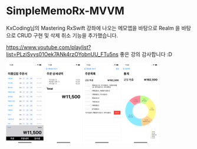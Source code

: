 # SimpleMemoRx-MVVM

KxCoding님의 
Mastering RxSwift 강좌에 나오는 메모앱을 바탕으로 Realm 을 바탕으로 CRUD 구현 및 삭제 취소 기능을 추가했습니다.

https://www.youtube.com/playlist?list=PLziSvys01Oek7ANk4rzOYobnUU_FTu5ns
좋은 강의 감사합니다 :D


<div>
  <img src="https://github.com/daniel8327/MippeumCalcuratorRx/blob/master/capture/미쁨김밥1.png?raw=true" width="20%"/>
  <img src="https://github.com/daniel8327/MippeumCalcuratorRx/blob/master/capture/미쁨김밥2.png?raw=true" width="20%"/>
  <img src="https://github.com/daniel8327/MippeumCalcuratorRx/blob/master/capture/미쁨김밥3.png?raw=true" width="20%"/>
  <img src="https://github.com/daniel8327/MippeumCalcuratorRx/blob/master/capture/미쁨김밥4.png?raw=true" width="20%"/>
</div>
